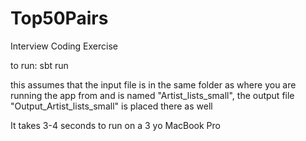 # Top50Pairs
Interview Coding Exercise

to run:
sbt run

this assumes that the input file is in the same folder as where you are running the app from and is named "Artist_lists_small", 
the output file "Output_Artist_lists_small" is placed there as well

It takes 3-4 seconds to run on a 3 yo MacBook Pro
